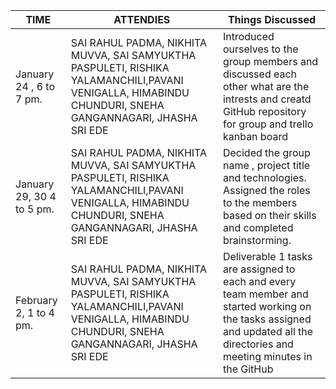 | **TIME**                |  **ATTENDIES**                                |  **Things Discussed**     |
|  ---------------------- | --------------------------------------------- | ------------------------- |
| January 24 , 6 to 7 pm.  | SAI RAHUL PADMA, NIKHITA MUVVA, SAI SAMYUKTHA PASPULETI, RISHIKA YALAMANCHILI,PAVANI VENIGALLA, HIMABINDU CHUNDURI, SNEHA GANGANNAGARI, JHASHA SRI EDE  | Introduced ourselves to the group members and discussed each other what are the intrests and creatd GitHub repository for group and trello kanban board| 
| January 29, 30  4 to 5 pm.  | SAI RAHUL PADMA, NIKHITA MUVVA, SAI SAMYUKTHA PASPULETI, RISHIKA YALAMANCHILI,PAVANI VENIGALLA, HIMABINDU CHUNDURI, SNEHA GANGANNAGARI, JHASHA SRI EDE | Decided the group name , project title and technologies. Assigned the roles to the members based on their skills and completed brainstorming.|
| February 2, 1 to 4 pm.  | SAI RAHUL PADMA, NIKHITA MUVVA, SAI SAMYUKTHA PASPULETI, RISHIKA YALAMANCHILI,PAVANI VENIGALLA, HIMABINDU CHUNDURI, SNEHA GANGANNAGARI, JHASHA SRI EDE  | Deliverable 1 tasks are assigned to each and every team member and started working on the tasks assigned and updated all the directories and meeting minutes in the GitHub|
